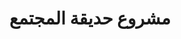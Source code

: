 ---
location: "مراكش - المغرب"
title: "مشروع حديقة المجتمع"
pricetag: 0
description: "انضم إلى المتطوعين المحليين في إنشاء وصيانة حدائق المجتمع في مراكش. يهدف هذا المشروع إلى تعزيز الزراعة المستدامة وتوفير المنتجات الطازجة للمجتمعات غير المخدومة. سيتعلم المشاركون عن الزراعة العضوية وتحويل السماد والحفاظ على المياه بينما يعززون الشعور بالمجتمع والرعاية البيئية."
thumbnail : "https://images.unsplash.com/photo-1630441466350-d053acf63b22?q=80&w=1470&auto=format&fit=crop&ixlib=rb-4.0.3&ixid=M3wxMjA3fDB8MHxwaG90by1wYWdlfHx8fGVufDB8fHx8fA%3D%3D"
type: extra

---